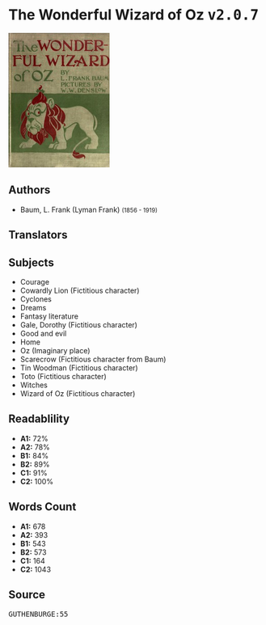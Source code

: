 # The Wonderful Wizard of Oz <kbd>v2.0.7</kbd>

![](./cover.medium.jpg "")

## Authors


 - Baum, L. Frank (Lyman Frank) <small>(1856 - 1919)</small>

## Translators



## Subjects


 - Courage
 - Cowardly Lion (Fictitious character)
 - Cyclones
 - Dreams
 - Fantasy literature
 - Gale, Dorothy (Fictitious character)
 - Good and evil
 - Home
 - Oz (Imaginary place)
 - Scarecrow (Fictitious character from Baum)
 - Tin Woodman (Fictitious character)
 - Toto (Fictitious character)
 - Witches
 - Wizard of Oz (Fictitious character)

## Readablility


 - **A1:** 72%
 - **A2:** 78%
 - **B1:** 84%
 - **B2:** 89%
 - **C1:** 91%
 - **C2:** 100%

## Words Count


 - **A1:** 678
 - **A2:** 393
 - **B1:** 543
 - **B2:** 573
 - **C1:** 164
 - **C2:** 1043

## Source


<kbd>GUTHENBURGE:55</kbd>
